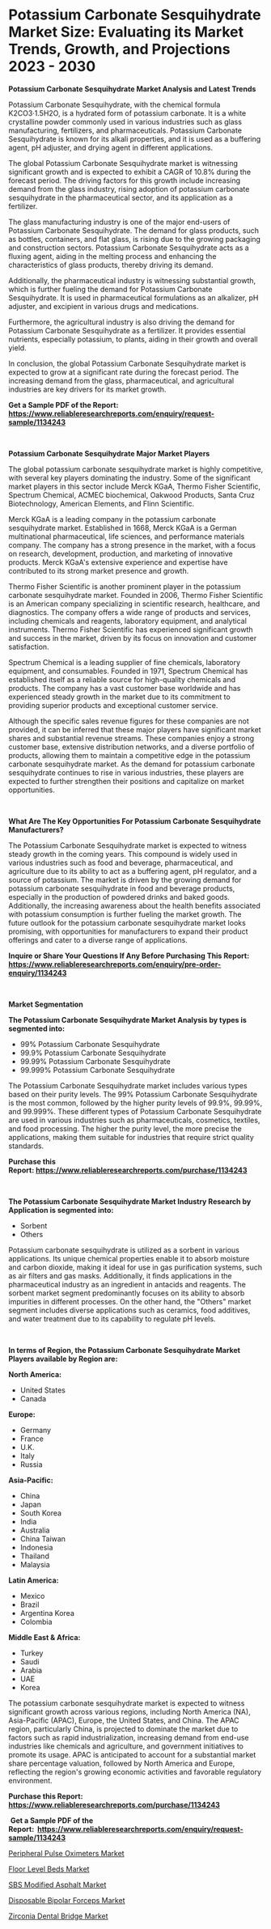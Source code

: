 <p><h1>Potassium Carbonate Sesquihydrate Market Size: Evaluating its Market Trends, Growth, and Projections 2023 - 2030</h1></p><p><strong>Potassium Carbonate Sesquihydrate Market Analysis and Latest Trends</strong></p>
<p><p>Potassium Carbonate Sesquihydrate, with the chemical formula K2CO3·1.5H2O, is a hydrated form of potassium carbonate. It is a white crystalline powder commonly used in various industries such as glass manufacturing, fertilizers, and pharmaceuticals. Potassium Carbonate Sesquihydrate is known for its alkali properties, and it is used as a buffering agent, pH adjuster, and drying agent in different applications.</p><p>The global Potassium Carbonate Sesquihydrate market is witnessing significant growth and is expected to exhibit a CAGR of 10.8% during the forecast period. The driving factors for this growth include increasing demand from the glass industry, rising adoption of potassium carbonate sesquihydrate in the pharmaceutical sector, and its application as a fertilizer.</p><p>The glass manufacturing industry is one of the major end-users of Potassium Carbonate Sesquihydrate. The demand for glass products, such as bottles, containers, and flat glass, is rising due to the growing packaging and construction sectors. Potassium Carbonate Sesquihydrate acts as a fluxing agent, aiding in the melting process and enhancing the characteristics of glass products, thereby driving its demand.</p><p>Additionally, the pharmaceutical industry is witnessing substantial growth, which is further fueling the demand for Potassium Carbonate Sesquihydrate. It is used in pharmaceutical formulations as an alkalizer, pH adjuster, and excipient in various drugs and medications.</p><p>Furthermore, the agricultural industry is also driving the demand for Potassium Carbonate Sesquihydrate as a fertilizer. It provides essential nutrients, especially potassium, to plants, aiding in their growth and overall yield.</p><p>In conclusion, the global Potassium Carbonate Sesquihydrate market is expected to grow at a significant rate during the forecast period. The increasing demand from the glass, pharmaceutical, and agricultural industries are key drivers for its market growth.</p></p>
<p><strong>Get a Sample PDF of the Report:&nbsp; <a href="https://www.reliableresearchreports.com/enquiry/request-sample/1134243">https://www.reliableresearchreports.com/enquiry/request-sample/1134243</a></strong></p>
<p>&nbsp;</p>
<p><strong>Potassium Carbonate Sesquihydrate Major Market Players</strong></p>
<p><p>The global potassium carbonate sesquihydrate market is highly competitive, with several key players dominating the industry. Some of the significant market players in this sector include Merck KGaA, Thermo Fisher Scientific, Spectrum Chemical, ACMEC biochemical, Oakwood Products, Santa Cruz Biotechnology, American Elements, and Flinn Scientific.</p><p>Merck KGaA is a leading company in the potassium carbonate sesquihydrate market. Established in 1668, Merck KGaA is a German multinational pharmaceutical, life sciences, and performance materials company. The company has a strong presence in the market, with a focus on research, development, production, and marketing of innovative products. Merck KGaA's extensive experience and expertise have contributed to its strong market presence and growth.</p><p>Thermo Fisher Scientific is another prominent player in the potassium carbonate sesquihydrate market. Founded in 2006, Thermo Fisher Scientific is an American company specializing in scientific research, healthcare, and diagnostics. The company offers a wide range of products and services, including chemicals and reagents, laboratory equipment, and analytical instruments. Thermo Fisher Scientific has experienced significant growth and success in the market, driven by its focus on innovation and customer satisfaction.</p><p>Spectrum Chemical is a leading supplier of fine chemicals, laboratory equipment, and consumables. Founded in 1971, Spectrum Chemical has established itself as a reliable source for high-quality chemicals and products. The company has a vast customer base worldwide and has experienced steady growth in the market due to its commitment to providing superior products and exceptional customer service.</p><p>Although the specific sales revenue figures for these companies are not provided, it can be inferred that these major players have significant market shares and substantial revenue streams. These companies enjoy a strong customer base, extensive distribution networks, and a diverse portfolio of products, allowing them to maintain a competitive edge in the potassium carbonate sesquihydrate market. As the demand for potassium carbonate sesquihydrate continues to rise in various industries, these players are expected to further strengthen their positions and capitalize on market opportunities.</p></p>
<p>&nbsp;</p>
<p><strong>What Are The Key Opportunities For Potassium Carbonate Sesquihydrate Manufacturers?</strong></p>
<p><p>The Potassium Carbonate Sesquihydrate market is expected to witness steady growth in the coming years. This compound is widely used in various industries such as food and beverage, pharmaceutical, and agriculture due to its ability to act as a buffering agent, pH regulator, and a source of potassium. The market is driven by the growing demand for potassium carbonate sesquihydrate in food and beverage products, especially in the production of powdered drinks and baked goods. Additionally, the increasing awareness about the health benefits associated with potassium consumption is further fueling the market growth. The future outlook for the potassium carbonate sesquihydrate market looks promising, with opportunities for manufacturers to expand their product offerings and cater to a diverse range of applications.</p></p>
<p><strong>Inquire or Share Your Questions If Any Before Purchasing This Report: <a href="https://www.reliableresearchreports.com/enquiry/pre-order-enquiry/1134243">https://www.reliableresearchreports.com/enquiry/pre-order-enquiry/1134243</a></strong></p>
<p>&nbsp;</p>
<p><strong>Market Segmentation</strong></p>
<p><strong>The Potassium Carbonate Sesquihydrate Market Analysis by types is segmented into:</strong></p>
<p><ul><li>99% Potassium Carbonate Sesquihydrate</li><li>99.9% Potassium Carbonate Sesquihydrate</li><li>99.99% Potassium Carbonate Sesquihydrate</li><li>99.999% Potassium Carbonate Sesquihydrate</li></ul></p>
<p><p>The Potassium Carbonate Sesquihydrate market includes various types based on their purity levels. The 99% Potassium Carbonate Sesquihydrate is the most common, followed by the higher purity levels of 99.9%, 99.99%, and 99.999%. These different types of Potassium Carbonate Sesquihydrate are used in various industries such as pharmaceuticals, cosmetics, textiles, and food processing. The higher the purity level, the more precise the applications, making them suitable for industries that require strict quality standards.</p></p>
<p><strong>Purchase this Report:&nbsp;<a href="https://www.reliableresearchreports.com/purchase/1134243">https://www.reliableresearchreports.com/purchase/1134243</a></strong></p>
<p>&nbsp;</p>
<p><strong>The Potassium Carbonate Sesquihydrate Market Industry Research by Application is segmented into:</strong></p>
<p><ul><li>Sorbent</li><li>Others</li></ul></p>
<p><p>Potassium carbonate sesquihydrate is utilized as a sorbent in various applications. Its unique chemical properties enable it to absorb moisture and carbon dioxide, making it ideal for use in gas purification systems, such as air filters and gas masks. Additionally, it finds applications in the pharmaceutical industry as an ingredient in antacids and reagents. The sorbent market segment predominantly focuses on its ability to absorb impurities in different processes. On the other hand, the "Others" market segment includes diverse applications such as ceramics, food additives, and water treatment due to its capability to regulate pH levels.</p></p>
<p>&nbsp;</p>
<p><strong>In terms of Region, the Potassium Carbonate Sesquihydrate Market Players available by Region are:</strong></p>
<p>
    <p> <strong> North America: </strong>
        <ul>
            <li>United States</li>
            <li>Canada</li>
        </ul>
        </p> 
    <p> <strong> Europe: </strong>
        <ul>
            <li>Germany</li>
            <li>France</li>
            <li>U.K.</li>
            <li>Italy</li>
            <li>Russia</li>
        </ul>
        </p> 
    <p> <strong> Asia-Pacific: </strong>
        <ul>
            <li>China</li>
            <li>Japan</li>
            <li>South Korea</li>
            <li>India</li>
            <li>Australia</li>
            <li>China Taiwan</li>
            <li>Indonesia</li>
            <li>Thailand</li>
            <li>Malaysia</li>
        </ul>
        </p> 
    <p> <strong> Latin America: </strong>
        <ul>
            <li>Mexico</li>
            <li>Brazil</li>
            <li>Argentina Korea</li>
            <li>Colombia</li>
        </ul>
        </p> 
    <p> <strong> Middle East & Africa: </strong>
        <ul>
            <li>Turkey</li>
            <li>Saudi</li>
            <li>Arabia</li>
            <li>UAE</li>
            <li>Korea</li>
        </ul>
    </p>
    </p>
<p><p>The potassium carbonate sesquihydrate market is expected to witness significant growth across various regions, including North America (NA), Asia-Pacific (APAC), Europe, the United States, and China. The APAC region, particularly China, is projected to dominate the market due to factors such as rapid industrialization, increasing demand from end-use industries like chemicals and agriculture, and government initiatives to promote its usage. APAC is anticipated to account for a substantial market share percentage valuation, followed by North America and Europe, reflecting the region's growing economic activities and favorable regulatory environment.</p></p>
<p><strong>Purchase this Report: <a href="https://www.reliableresearchreports.com/purchase/1134243">https://www.reliableresearchreports.com/purchase/1134243</a></strong></p>
<p>&nbsp;<strong>Get a Sample PDF of the Report:&nbsp;&nbsp;<a href="https://www.reliableresearchreports.com/enquiry/request-sample/1134243">https://www.reliableresearchreports.com/enquiry/request-sample/1134243</a></strong></p>
<p><strong></strong></p>
<p><p><a href="https://medium.com/@adityalohrp23/peripheral-pulse-oximeters-market-insight-market-trends-growth-forecasted-from-2023-to-2030-f2d6d7bca91c">Peripheral Pulse Oximeters Market</a></p><p><a href="https://www.linkedin.com/pulse/floor-level-beds-market-research-report-unlocks-analysis-ykmze/">Floor Level Beds Market</a></p><p><a href="https://medium.com/@rameshramurp23/sbs-modified-asphalt-market-furnishes-information-on-market-share-market-trends-and-market-growth-dc1ff30d03bd">SBS Modified Asphalt Market</a></p><p><a href="https://www.linkedin.com/pulse/disposable-bipolar-forceps-market-research-report-provides-aqj1e/">Disposable Bipolar Forceps Market</a></p><p><a href="https://www.linkedin.com/pulse/zirconia-dental-bridge-market-size-share-amp-trends-analysis-pkjge/">Zirconia Dental Bridge Market</a></p></p>